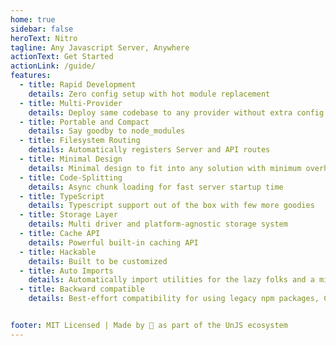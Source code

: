 ```yaml
---
home: true
sidebar: false
heroText: Nitro
tagline: Any Javascript Server, Anywhere
actionText: Get Started
actionLink: /guide/
features:
  - title: Rapid Development
    details: Zero config setup with hot module replacement
  - title: Multi-Provider
    details: Deploy same codebase to any provider without extra config
  - title: Portable and Compact
    details: Say goodby to node_modules
  - title: Filesystem Routing
    details: Automatically registers Server and API routes
  - title: Minimal Design
    details: Minimal design to fit into any solution with minimum overhead
  - title: Code-Splitting
    details: Async chunk loading for fast server startup time
  - title: TypeScript
    details: Typescript support out of the box with few more goodies
  - title: Storage Layer
    details: Multi driver and platform-agnostic storage system
  - title: Cache API
    details: Powerful built-in caching API
  - title: Hackable
    details: Built to be customized
  - title: Auto Imports
    details: Automatically import utilities for the lazy folks and a minimal codebase
  - title: Backward compatible
    details: Best-effort compatibility for using legacy npm packages, CommonJS and mocking Node.js modules for workers


footer: MIT Licensed | Made by 💛 as part of the UnJS ecosystem
---
```

